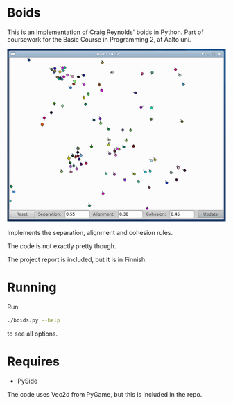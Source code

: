 Boids
=====

This is an implementation of Craig Reynolds' boids in Python.
Part of coursework for the Basic Course in Programming 2, at Aalto uni.

![alt text](https://github.com/vukk/ope2-boids/raw/master/GUI.png "Boids GUI")

Implements the separation, alignment and cohesion rules.

The code is not exactly pretty though.

The project report is included, but it is in Finnish.

Running
=======

Run

```bash
./boids.py --help
```

to see all options.

Requires
========

* PySide

The code uses Vec2d from PyGame, but this is included in the repo.
